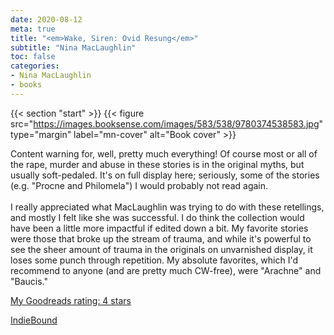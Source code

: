 ```yaml
---
date: 2020-08-12
meta: true
title: "<em>Wake, Siren: Ovid Resung</em>"
subtitle: "Nina MacLaughlin"
toc: false
categories:
- Nina MacLaughlin
- books
---
```


{{< section "start" >}}
{{< figure src="https://images.booksense.com/images/583/538/9780374538583.jpg" type="margin" label="mn-cover" alt="Book cover" >}}

Content warning for, well, pretty much everything! Of course most or all of the rape, murder and abuse in these stories is in the original myths, but usually soft-pedaled. It's on full display here; seriously, some of the stories (e.g. "Procne and Philomela") I would probably not read again.<br /><br />I really appreciated what MacLaughlin was trying to do with these retellings, and mostly I felt like she was successful. I do think the collection would have been a little more impactful if edited down a bit. My favorite stories were those that broke up the stream of trauma, and while it's powerful to see the sheer amount of trauma in the originals on unvarnished display, it loses some punch through repetition. My absolute favorites, which I'd recommend to anyone (and are pretty much CW-free), were "Arachne" and "Baucis." 

[My Goodreads rating: 4 stars](https://www.goodreads.com/review/show/3439656984)  

[IndieBound](https://www.indiebound.org/book/9780374538583)
